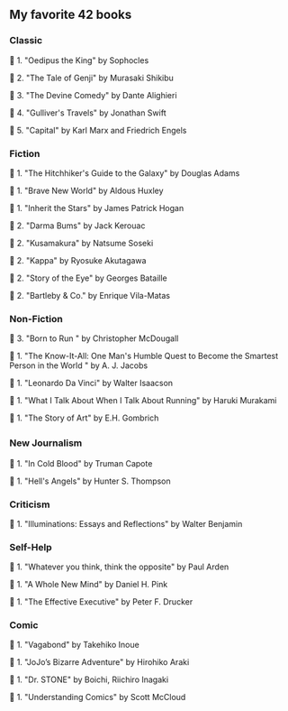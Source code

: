 <h2> My favorite 42 books </h2>


<h3> Classic </h3>

:closed_book: 1. "Oedipus the King" by Sophocles

:closed_book: 2. "The Tale of Genji" by Murasaki Shikibu

:closed_book: 3. "The Devine Comedy" by Dante Alighieri

:closed_book: 4. "Gulliver's Travels" by Jonathan Swift

:closed_book: 5. "Capital" by Karl Marx and Friedrich Engels

<h3> Fiction </h3>

:closed_book: 1. "The Hitchhiker's Guide to the Galaxy" by Douglas Adams 

:closed_book: 1. "Brave New World" by Aldous Huxley

:closed_book: 1. "Inherit the Stars" by James Patrick Hogan

:closed_book: 2. "Darma Bums" by Jack Kerouac

:closed_book: 2. "Kusamakura" by Natsume Soseki 

:closed_book: 2. "Kappa" by Ryosuke Akutagawa 

:closed_book: 2. "Story of the Eye" by Georges Bataille 

:closed_book: 2. "Bartleby & Co." by Enrique Vila-Matas


<h3> Non-Fiction </h3>

:closed_book: 3. "Born to Run " by Christopher McDougall 

:closed_book: 1. "The Know-It-All: One Man's Humble Quest to Become the Smartest Person in the World " by A. J. Jacobs

:closed_book: 1. "Leonardo Da Vinci" by Walter Isaacson

:closed_book: 1. "What I Talk About When I Talk About Running" by Haruki Murakami 

:closed_book: 1. "The Story of Art" by E.H. Gombrich


<h3> New Journalism　</h3>

:closed_book: 1. "In Cold Blood" by Truman Capote

:closed_book: 1. "Hell's Angels" by Hunter S. Thompson


<h3> Criticism </h3>

:closed_book: 1. "Illuminations: Essays and Reflections" by Walter Benjamin 




<h3> Self-Help </h3>

:closed_book: 1. "Whatever you think, think the opposite" by Paul Arden

:closed_book: 1. "A Whole New Mind" by Daniel H. Pink

:closed_book: 1. "The Effective Executive" by Peter F. Drucker 



<h3> Comic </h3>

:closed_book: 1. "Vagabond" by Takehiko Inoue 

:closed_book: 1. "JoJo’s Bizarre Adventure" by Hirohiko Araki

:closed_book: 1. "Dr. STONE" by Boichi, Riichiro Inagaki

:closed_book: 1. "Understanding Comics" by Scott McCloud
